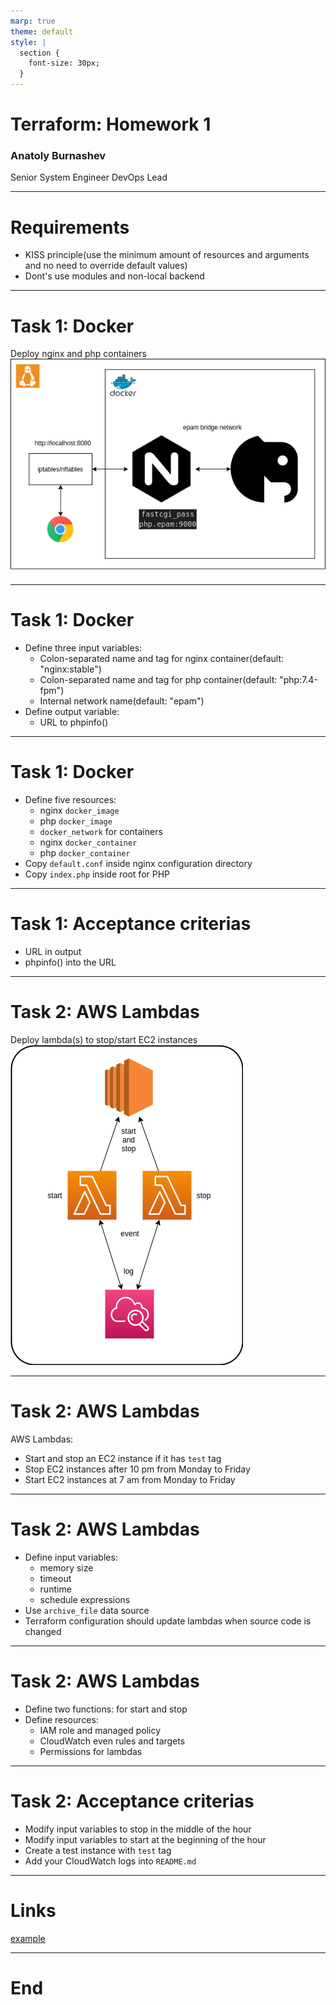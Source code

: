 ```yaml
---
marp: true
theme: default
style: |
  section {
    font-size: 30px;
  }
---
```

# Terraform: Homework 1

### Anatoly Burnashev

Senior System Engineer
DevOps Lead

---
# Requirements

- KISS principle(use the minimum amount of resources and arguments and no need to override default values)
- Dont's use modules and non-local backend

---
# Task 1: Docker

Deploy nginx and php containers
![height:400px](images/terraform_homework_1.png)

---
# Task 1: Docker

- Define three input variables:
  - Colon-separated name and tag for nginx container(default: "nginx:stable")
  - Colon-separated name and tag for php container(default: "php:7.4-fpm")
  - Internal network name(default: "epam")
- Define output variable:
  - URL to phpinfo()

---
# Task 1: Docker
- Define five resources:
  - nginx `docker_image`
  - php `docker_image`
  - `docker_network` for containers
  - nginx `docker_container`
  - php `docker_container`
- Copy `default.conf` inside nginx configuration directory
- Copy `index.php` inside root for PHP

---
# Task 1: Acceptance criterias

- URL in output
- phpinfo() into the URL

---
# Task 2: AWS Lambdas

Deploy lambda(s) to stop/start EC2 instances
![height:400px](images/terraform_homework_2.png)

---
# Task 2: AWS Lambdas

AWS Lambdas:
- Start and stop an EC2 instance if it has `test` tag
- Stop EC2 instances after 10 pm from Monday to Friday
- Start EC2 instances at 7 am from Monday to Friday

---
# Task 2: AWS Lambdas

- Define input variables:
  - memory size
  - timeout
  - runtime
  - schedule expressions
- Use `archive_file` data source
- Terraform configuration should update lambdas when source code is changed

---
# Task 2: AWS Lambdas

- Define two functions: for start and stop
- Define resources:
  - IAM role and managed policy
  - CloudWatch even rules and targets
  - Permissions for lambdas

---
# Task 2: Acceptance criterias

- Modify input variables to stop in the middle of the hour
- Modify input variables to start at the beginning of the hour
- Create a test instance with `test` tag
- Add your CloudWatch logs into `README.md`

---
# Links

[example](https://github.com/wrcomb/wrcomb/tree/master/school_terraform_homework)

---
# End
